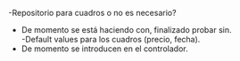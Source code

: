 -Repositorio para cuadros o no es necesario?  
  - De momento se está haciendo con, finalizado probar sin.  
-Default values para los cuadros (precio, fecha).
  - De momento se introducen en el controlador.
  
    
